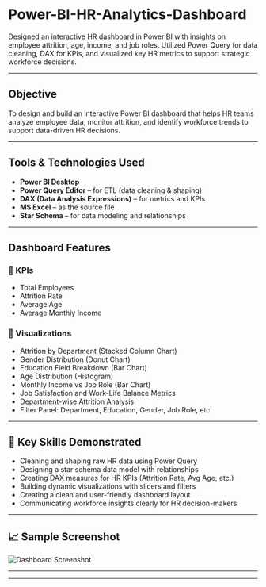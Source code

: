 # Power-BI-HR-Analytics-Dashboard
Designed an interactive HR dashboard in Power BI with insights on employee attrition, age, income, and job roles. Utilized Power Query for data cleaning, DAX for KPIs, and visualized key HR metrics to support strategic workforce decisions.

---

## Objective

To design and build an interactive Power BI dashboard that helps HR teams analyze employee data, monitor attrition, and identify workforce trends to support data-driven HR decisions.

---

## Tools & Technologies Used

- **Power BI Desktop**
- **Power Query Editor** – for ETL (data cleaning & shaping)
- **DAX (Data Analysis Expressions)** – for metrics and KPIs
- **MS Excel** – as the source file
- **Star Schema** – for data modeling and relationships

---

## Dashboard Features

### 📌 KPIs
- Total Employees
- Attrition Rate
- Average Age
- Average Monthly Income

### 📌 Visualizations
- Attrition by Department (Stacked Column Chart)
- Gender Distribution (Donut Chart)
- Education Field Breakdown (Bar Chart)
- Age Distribution (Histogram)
- Monthly Income vs Job Role (Bar Chart)
- Job Satisfaction and Work-Life Balance Metrics
- Department-wise Attrition Analysis
- Filter Panel: Department, Education, Gender, Job Role, etc.

---

## 🧠 Key Skills Demonstrated

- Cleaning and shaping raw HR data using Power Query
- Designing a star schema data model with relationships
- Creating DAX measures for HR KPIs (Attrition Rate, Avg Age, etc.)
- Building dynamic visualizations with slicers and filters
- Creating a clean and user-friendly dashboard layout
- Communicating workforce insights clearly for HR decision-makers

---

## 📈 Sample Screenshot

![Dashboard Screenshot](./Screenshots/Dashboard_View.png)

---

---

